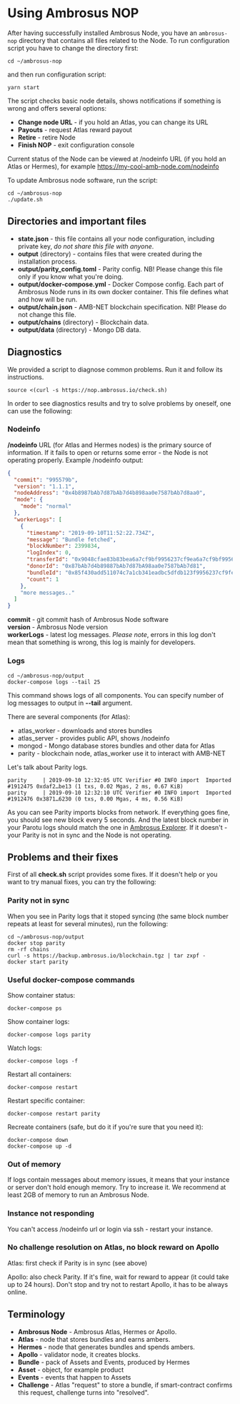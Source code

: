 # Using Ambrosus NOP

After having successfully installed Ambrosus Node, you have an `ambrosus-nop`
directory that contains all files related to the Node. To run configuration
script you have to change the directory first:

    cd ~/ambrosus-nop

and then run configuration script:

    yarn start

The script checks basic node details, shows notifications if something is wrong
and offers several options:
- **Change node URL** - if you hold an Atlas, you can change its URL
- **Payouts** - request Atlas reward payout
- **Retire** - retire Node
- **Finish NOP** - exit configuration console

Current status of the Node can be viewed at /nodeinfo URL (if you hold an Atlas
or Hermes), for example https://my-cool-amb-node.com/nodeinfo

To update Ambrosus node software, run the script:

    cd ~/ambrosus-nop
    ./update.sh

## Directories and important files

- **state.json** - this file contains all your node configuration, including
  private key, _do not share this file with anyone_.
- **output** (directory) - contains files that were created during the
  installation process.
- **output/parity\_config.toml** - Parity config. NB! Please change this file
  only if you know what you're doing.
- **output/docker-compose.yml** - Docker Compose config. Each part of Ambrosus
  Node runs in its own docker container. This file defines what and how will be
  run.
- **output/chain.json** - AMB-NET blockchain specification. NB! Please do
  not change this file.
- **output/chains** (directory) - Blockchain data.
- **output/data** (directory) - Mongo DB data.

## Diagnostics

We provided a script to diagnose common problems. Run it and follow its
instructions.

    source <(curl -s https://nop.ambrosus.io/check.sh)

In order to see diagnostics results and try to solve problems by oneself, one
can use the following:

### Nodeinfo

**/nodeinfo** URL (for Atlas and Hermes nodes) is the primary source of
information.  If it fails to open or returns some error - the Node is not
operating properly. Example /nodeinfo output:

```json
{
  "commit": "995579b",
  "version": "1.1.1",
  "nodeAddress": "0x4b8987bAb7d87bAb7d4b898aa0e7587bAb7d8aa0",
  "mode": {
    "mode": "normal"
  },
  "workerLogs": [
    {
      "timestamp": "2019-09-10T11:52:22.734Z",
      "message": "Bundle fetched",
      "blockNumber": 2399834,
      "logIndex": 0,
      "transferId": "0x9048cfae83b83bea6a7cf9bf9956237cf9ea6a7cf9bf9956237cf9380d0ac41c",
      "donorId": "0x87bAb7d4b89887bAb7d87bA98aa0e7587bAb7d81",
      "bundleId": "0x85f430add511074c7a1cb341eadbc5dfdb123f9956237cf9feaa610f894cbd42",
      "count": 1
    },
    "more messages.."
  ]
}
```

**commit** - git commit hash of Ambrosus Node software  
**version** - Ambrosus Node version  
**workerLogs** - latest log messages. _Please note_, errors in this log don't
mean that something is wrong, this log is mainly for developers.  

### Logs

    cd ~/ambrosus-nop/output
    docker-compose logs --tail 25

This command shows logs of all components. You can specify number of log
messages to output in **--tail** argument.

There are several components (for Atlas):

- atlas\_worker - downloads and stores bundles
- atlas\_server - provides public API, shows /nodeinfo
- mongod - Mongo database stores bundles and other data for Atlas
- parity - blockchain node, atlas\_worker use it to interact with AMB-NET

Let's talk about Parity logs.

    parity     | 2019-09-10 12:32:05 UTC Verifier #0 INFO import  Imported #1912475 0xdaf2…be13 (1 txs, 0.02 Mgas, 2 ms, 0.67 KiB)
    parity     | 2019-09-10 12:32:10 UTC Verifier #0 INFO import  Imported #1912476 0x3871…6230 (0 txs, 0.00 Mgas, 4 ms, 0.56 KiB)

As you can see Parity imports blocks from network. If everything goes fine, you
should see new block every 5 seconds. And the latest block number in your
Parotu logs should match the one in
[Ambrosus Explorer](https://explorer.ambrosus.io/).
If it doesn't - your Parity is not in sync and the Node is not operating.

## Problems and their fixes

First of all **check.sh** script provides some fixes. If it doesn't help or you
want to try manual fixes, you can try the following:

### Parity not in sync

When you see in Parity logs that it stoped syncing (the same block number
repeats at least for several minutes), run the following:

    cd ~/ambrosus-nop/output
    docker stop parity
    rm -rf chains
    curl -s https://backup.ambrosus.io/blockchain.tgz | tar zxpf -
    docker start parity

### Useful docker-compose commands

Show container status:

    docker-compose ps

Show container logs:

    docker-compose logs parity

Watch logs:

    docker-compose logs -f

Restart all containers:

    docker-compose restart

Restart specific container:

    docker-compose restart parity

Recreate containers (safe, but do it if you're sure that you need it):

    docker-compose down
    docker-compose up -d

### Out of memory

If logs contain messages about memory issues, it means that your instance or
server don't hold enough memory. Try to increase it. We recommend at least 2GB
of memory to run an Ambrosus Node.

### Instance not responding

You can't access /nodeinfo url or login via ssh - restart your instance.

### No challenge resolution on Atlas, no block reward on Apollo

Atlas: first check if Parity is in sync (see above)

Apollo: also check Parity. If it's fine, wait for reward to appear (it could
take up to 24 hours). Don't stop and try not to restart Apollo, it has to be
always online.

## Terminology

- **Ambrosus Node** - Ambrosus Atlas, Hermes or Apollo.
- **Atlas** - node that stores bundles and earns ambers.
- **Hermes** - node that generates bundles and spends ambers.
- **Apollo** - validator node, it creates blocks.
- **Bundle** - pack of Assets and Events, produced by Hermes
- **Asset** - object, for example product
- **Events** - events that happen to Assets
- **Challenge** - Atlas "request" to store a bundle, if smart-contract confirms
  this request, challenge turns into "resolved".
